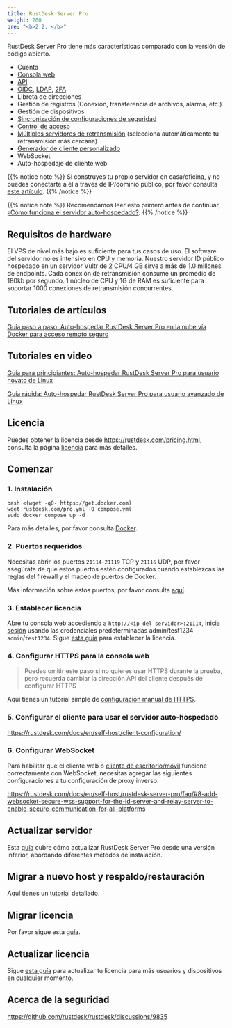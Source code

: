 ```yaml
---
title: RustDesk Server Pro
weight: 200
pre: "<b>2.2. </b>"
---
```


RustDesk Server Pro tiene más características comparado con la versión de código abierto.

- Cuenta
- [Consola web](https://rustdesk.com/docs/en/self-host/rustdesk-server-pro/console/)
- [API](https://github.com/rustdesk/rustdesk/wiki/FAQ#api-of-rustdesk-server-pro)
- [OIDC](https://rustdesk.com/docs/en/self-host/rustdesk-server-pro/oidc/), [LDAP](https://rustdesk.com/docs/en/self-host/rustdesk-server-pro/ldap/), [2FA](https://rustdesk.com/docs/en/self-host/rustdesk-server-pro/2fa/)
- Libreta de direcciones
- Gestión de registros (Conexión, transferencia de archivos, alarma, etc.)
- Gestión de dispositivos
- [Sincronización de configuraciones de seguridad](https://rustdesk.com/docs/en/self-host/rustdesk-server-pro/strategy/)
- [Control de acceso](https://rustdesk.com/docs/en/self-host/rustdesk-server-pro/permissions/)
- [Múltiples servidores de retransmisión](https://rustdesk.com/docs/en/self-host/rustdesk-server-pro/relay/) (selecciona automáticamente tu retransmisión más cercana)
- [Generador de cliente personalizado](https://rustdesk.com/docs/en/self-host/client-configuration/#1-custom-client-generator-pro-only)
- WebSocket
- Auto-hospedaje de cliente web

{{% notice note %}}
Si construyes tu propio servidor en casa/oficina, y no puedes conectarte a él a través de IP/dominio público, por favor consulta [este artículo](https://rustdesk.com/docs/en/self-host/nat-loopback-issues/).
{{% /notice %}}

{{% notice note %}}
Recomendamos leer esto primero antes de continuar, [¿Cómo funciona el servidor auto-hospedado?](/docs/en/self-host/#how-does-self-hosted-server-work).
{{% /notice %}}

## Requisitos de hardware

El VPS de nivel más bajo es suficiente para tus casos de uso. El software del servidor no es intensivo en CPU y memoria. Nuestro servidor ID público hospedado en un servidor Vultr de 2 CPU/4 GB sirve a más de 1.0 millones de endpoints. Cada conexión de retransmisión consume un promedio de 180kb por segundo. 1 núcleo de CPU y 1G de RAM es suficiente para soportar 1000 conexiones de retransmisión concurrentes.

## Tutoriales de artículos
[Guía paso a paso: Auto-hospedar RustDesk Server Pro en la nube vía Docker para acceso remoto seguro](https://www.linkedin.com/pulse/step-by-step-guide-self-host-rustdesk-server-pro-cloud-montinaro-fwnmf/)

## Tutoriales en video

[Guía para principiantes: Auto-hospedar RustDesk Server Pro para usuario novato de Linux](https://www.youtube.com/watch?v=MclmfYR3frk)

[Guía rápida: Auto-hospedar RustDesk Server Pro para usuario avanzado de Linux](https://youtu.be/gMKFEziajmo)


## Licencia

Puedes obtener la licencia desde https://rustdesk.com/pricing.html, consulta la página [licencia](https://rustdesk.com/docs/en/self-host/rustdesk-server-pro/license/) para más detalles.

## Comenzar
### 1. Instalación

```
bash <(wget -qO- https://get.docker.com)
wget rustdesk.com/pro.yml -O compose.yml
sudo docker compose up -d
```

Para más detalles, por favor consulta [Docker](/docs/en/self-host/rustdesk-server-pro/installscript/docker/).

### 2. Puertos requeridos

Necesitas abrir los puertos `21114`-`21119` TCP y `21116` UDP, por favor asegúrate de que estos puertos estén configurados cuando establezcas las reglas del firewall y el mapeo de puertos de Docker.

Más información sobre estos puertos, por favor consulta [aquí](/docs/en/self-host/rustdesk-server-oss/install/#ports).

### 3. Establecer licencia

Abre tu consola web accediendo a `http://<ip del servidor>:21114`, [inicia sesión](/docs/en/self-host/rustdesk-server-pro/console/#log-in) usando las credenciales predeterminadas admin/test1234 `admin`/`test1234`. Sigue [esta guía](/docs/en/self-host/rustdesk-server-pro/license/#set-license) para establecer la licencia.

### 4. Configurar HTTPS para la consola web

> Puedes omitir este paso si no quieres usar HTTPS durante la prueba, pero recuerda cambiar la dirección API del cliente después de configurar HTTPS

Aquí tienes un tutorial simple de [configuración manual de HTTPS](https://rustdesk.com/docs/en/self-host/rustdesk-server-pro/faq/#set-up-https-for-web-console-manually).

### 5. Configurar el cliente para usar el servidor auto-hospedado

https://rustdesk.com/docs/en/self-host/client-configuration/

### 6. Configurar WebSocket

Para habilitar que el cliente web o [cliente de escritorio/móvil](/docs/en/self-host/client-configuration/advanced-settings/#allow-websocket) funcione correctamente con WebSocket, necesitas agregar las siguientes configuraciones a tu configuración de proxy inverso.

https://rustdesk.com/docs/en/self-host/rustdesk-server-pro/faq/#8-add-websocket-secure-wss-support-for-the-id-server-and-relay-server-to-enable-secure-communication-for-all-platforms


## Actualizar servidor

Esta [guía](https://rustdesk.com/docs/en/self-host/rustdesk-server-pro/faq/#there-is-a-new-version-of-rustdesk-server-pro-out-how-can-i-upgrade) cubre cómo actualizar RustDesk Server Pro desde una versión inferior, abordando diferentes métodos de instalación.

## Migrar a nuevo host y respaldo/restauración

Aquí tienes un [tutorial](https://github.com/rustdesk/rustdesk-server-pro/discussions/184) detallado.

## Migrar licencia

Por favor sigue esta [guía](https://rustdesk.com/docs/en/self-host/rustdesk-server-pro/license/#invoices-license-retrieval-and-migration).

## Actualizar licencia

Sigue [esta guía](/docs/en/self-host/rustdesk-server-pro/license/#renewupgrade-license) para actualizar tu licencia para más usuarios y dispositivos en cualquier momento.

## Acerca de la seguridad

https://github.com/rustdesk/rustdesk/discussions/9835